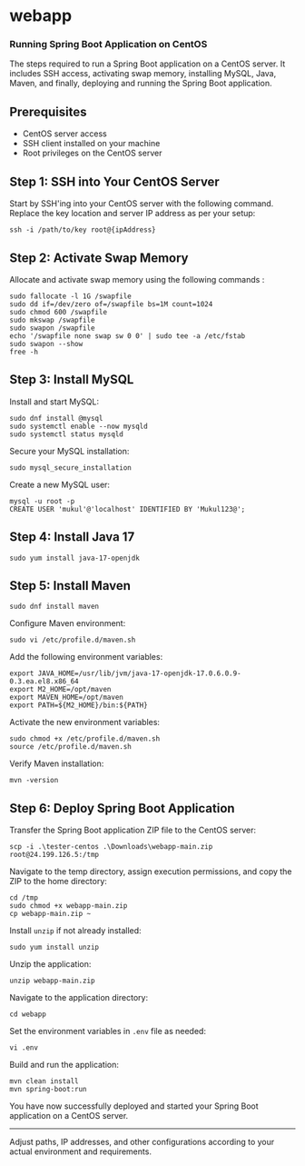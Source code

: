 # webapp



### Running Spring Boot Application on CentOS

The steps required to run a Spring Boot application on a CentOS server. It includes SSH access, activating swap memory, installing MySQL, Java, Maven, and finally, deploying and running the Spring Boot application.

## Prerequisites

- CentOS server access
- SSH client installed on your machine
- Root privileges on the CentOS server

## Step 1: SSH into Your CentOS Server

Start by SSH'ing into your CentOS server with the following command. Replace the key location and server IP address as per your setup:

```
ssh -i /path/to/key root@{ipAddress}
```

## Step 2: Activate Swap Memory

Allocate and activate swap memory using the following commands :

```
sudo fallocate -l 1G /swapfile
sudo dd if=/dev/zero of=/swapfile bs=1M count=1024
sudo chmod 600 /swapfile
sudo mkswap /swapfile
sudo swapon /swapfile
echo '/swapfile none swap sw 0 0' | sudo tee -a /etc/fstab
sudo swapon --show
free -h
```

## Step 3: Install MySQL

Install and start MySQL:

```
sudo dnf install @mysql
sudo systemctl enable --now mysqld
sudo systemctl status mysqld
```

Secure your MySQL installation:

```
sudo mysql_secure_installation
```

Create a new MySQL user:

```
mysql -u root -p
CREATE USER 'mukul'@'localhost' IDENTIFIED BY 'Mukul123@';
```

## Step 4: Install Java 17

```
sudo yum install java-17-openjdk
```

## Step 5: Install Maven

```
sudo dnf install maven
```

Configure Maven environment:

```
sudo vi /etc/profile.d/maven.sh
```

Add the following environment variables:

```
export JAVA_HOME=/usr/lib/jvm/java-17-openjdk-17.0.6.0.9-0.3.ea.el8.x86_64
export M2_HOME=/opt/maven
export MAVEN_HOME=/opt/maven
export PATH=${M2_HOME}/bin:${PATH}
```

Activate the new environment variables:

```
sudo chmod +x /etc/profile.d/maven.sh
source /etc/profile.d/maven.sh
```

Verify Maven installation:

```
mvn -version
```

## Step 6: Deploy Spring Boot Application

Transfer the Spring Boot application ZIP file to the CentOS server:

```
scp -i .\tester-centos .\Downloads\webapp-main.zip root@24.199.126.5:/tmp
```

Navigate to the temp directory, assign execution permissions, and copy the ZIP to the home directory:

```
cd /tmp
sudo chmod +x webapp-main.zip
cp webapp-main.zip ~
```

Install `unzip` if not already installed:

```
sudo yum install unzip
```

Unzip the application:

```
unzip webapp-main.zip
```

Navigate to the application directory:

```
cd webapp
```

Set the environment variables in `.env` file as needed:

```
vi .env
```

Build and run the application:

```
mvn clean install
mvn spring-boot:run
```

You have now successfully deployed and started your Spring Boot application on a CentOS server.

--- 

Adjust paths, IP addresses, and other configurations according to your actual environment and requirements.
